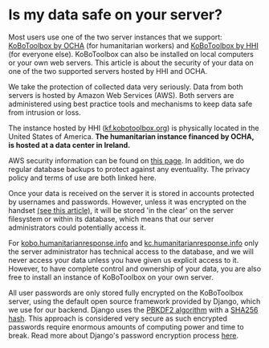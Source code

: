 # Is my data safe on your server?

Most users use one of the two server instances that we support: [KoBoToolbox by OCHA](https://kobo.humanitarianresponse.info/accounts/login/?next=/#/) (for humanitarian workers) and [KoBoToolbox by HHI](https://kf.kobotoolbox.org/accounts/login/?next=/#/) (for everyone else). KoBoToolbox can also be installed on local computers or your own web servers. This article is about the security of your data on one of the two supported servers hosted by HHI and OCHA.
 
We take the protection of collected data very seriously. Data from both servers is hosted by Amazon Web Services (AWS). Both servers are administered using best practice tools and mechanisms to keep data safe from intrusion or loss. 

The instance hosted by HHI ([kf.kobotoolbox.org](https://kf.kobotoolbox.org)) is physically located in the United States of America. **The humanitarian instance financed by OCHA, is hosted at a data center in Ireland.**

AWS security information can be found on [this page](https://aws.amazon.com/security/). In addition, we do regular database backups to protect against any eventuality. The privacy policy and terms of use are both linked here.
 
Once your data is received on the server it is stored in accounts protected by usernames and passwords. However, unless it was encrypted on the handset [(see this article)](encrypting_forms.md), it will be stored 'in the clear' on the server filesystem or within its database, which means that our server administrators could potentially access it. 

For [kobo.humanitarianresponse.info](https://kobo.humanitarianresponse.info/accounts/login/?next=/#/) and [kc.humanitarianresponse.info](https://kobo.humanitarianresponse.info/accounts/login/?next=/kobocat/#/) only the server administrator has technical access to the database, and we will never access your data unless you have given us explicit access to it. However, to have complete control and ownership of your data, you are also free to install an instance of KoBoToolbox on your own server.

All user passwords are only stored fully encrypted on the KoBoToolbox server, using the default open source framework provided by Django, which we use for our backend. Django uses the [PBKDF2 algorithm](https://en.wikipedia.org/wiki/PBKDF2) with a [SHA256 hash](https://en.wikipedia.org/wiki/SHA-2). This approach is considered very secure as such encrypted passwords require enormous amounts of computing power and time to break. Read more about Django's password encryption process [here](https://docs.djangoproject.com/en/1.8/topics/auth/passwords/).
